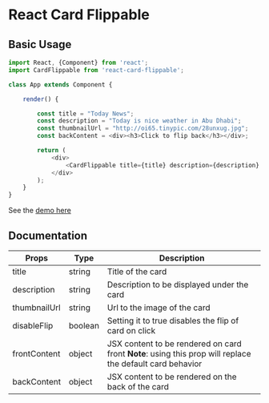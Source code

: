# React Card Flippable


## Basic Usage

```javascript
import React, {Component} from 'react';
import CardFlippable from 'react-card-flippable';

class App extends Component {

    render() {

        const title = "Today News";
        const description = "Today is nice weather in Abu Dhabi";
        const thumbnailUrl = "http://oi65.tinypic.com/28unxug.jpg";
        const backContent = <div><h3>Click to flip back</h3></div>;

        return (
            <div>
                <CardFlippable title={title} description={description} thumbnailUrl={thumbnailUrl} backContent={backContent} />
            </div>
        );
    }
}

```

See the [demo here](https://plnkr.co/edit/3QbdTUWfWjf4cVTzaJmx?p=preview)

## Documentation

| Props        | Type    | Description                                                                                               |
|--------------|---------|-----------------------------------------------------------------------------------------------------------|
| title        | string  | Title of the card                                                                                         |
| description  | string  | Description to be displayed under the card                                                                |
| thumbnailUrl | string  | Url to the image of the card                                                                              |
| disableFlip  | boolean | Setting it to true disables the flip of card on click                                                     |
| frontContent | object  | JSX content to be rendered on card front **Note**: using this prop will replace the default card behavior |
| backContent  | object  | JSX content to be rendered on the back of the card                                                        |